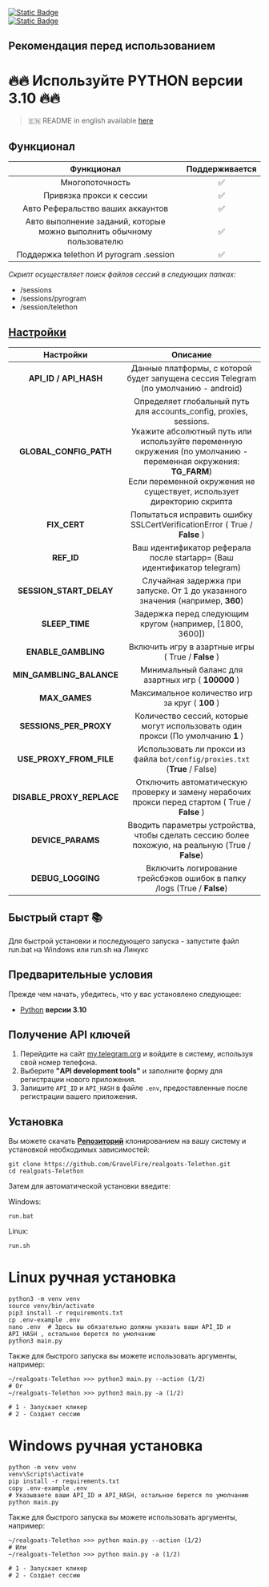 [![Static Badge](https://img.shields.io/badge/Telegram-Channel-Link?style=for-the-badge&logo=Telegram&logoColor=white&logoSize=auto&color=blue)](https://t.me/+jJhUfsfFCn4zZDk0)      
[![Static Badge](https://img.shields.io/badge/Telegram-Bot%20Link-Link?style=for-the-badge&logo=Telegram&logoColor=white&logoSize=auto&color=blue)](https://t.me/realgoats_bot/run?startapp=d3f52790-77b5-4809-a0ea-56b4e4ba1ee6)

## Рекомендация перед использованием

# 🔥🔥 Используйте PYTHON версии 3.10 🔥🔥

> 🇪🇳 README in english available [here](README)

## Функционал  
|                               Функционал                               | Поддерживается |
|:----------------------------------------------------------------------:|:--------------:|
|                            Многопоточность                             |       ✅        | 
|                        Привязка прокси к сессии                        |       ✅        | 
|                   Авто Реферальство ваших аккаунтов                    |       ✅        |
| Авто выполнение заданий, которые можно выполнить обычному пользователю |       ✅        |
|                 Поддержка telethon И pyrogram .session                 |       ✅        |

_Скрипт осуществляет поиск файлов сессий в следующих папках:_
* /sessions
* /sessions/pyrogram
* /session/telethon


## [Настройки](https://github.com/SP-l33t/realgoats-Telethon/blob/main/.env-example/)
|         Настройки         |                                                                                                                              Описание                                                                                                                               |
|:-------------------------:|:-------------------------------------------------------------------------------------------------------------------------------------------------------------------------------------------------------------------------------------------------------------------:|
|   **API_ID / API_HASH**   |                                                                                         Данные платформы, с которой будет запущена сессия Telegram (по умолчанию - android)                                                                                         |
|  **GLOBAL_CONFIG_PATH**   | Определяет глобальный путь для accounts_config, proxies, sessions. <br/>Укажите абсолютный путь или используйте переменную окружения (по умолчанию - переменная окружения: **TG_FARM**)<br/> Если переменной окружения не существует, использует директорию скрипта |
|       **FIX_CERT**        |                                                                                              Попытаться исправить ошибку SSLCertVerificationError ( True / **False** )                                                                                              |
|        **REF_ID**         |                                                                                               Ваш идентификатор реферала после startapp= (Ваш идентификатор telegram)                                                                                               |
|  **SESSION_START_DELAY**  |                                                                                           Случайная задержка при запуске. От 1 до указанного значения (например, **360**)                                                                                           |
|      **SLEEP_TIME**       |                                                                                                      Задержка перед следующим кругом (например, [1800, 3600])                                                                                                       |
|    **ENABLE_GAMBLING**    |                                                                                                         Включить игру в азартные игры ( True / **False** )                                                                                                          |
| **MIN_GAMBLING_BALANCE**  |                                                                                                         Минимальный баланс для азартных игр ( **100000** )                                                                                                          |
|       **MAX_GAMES**       |                                                                                                           Максимальное количество игр за круг ( **100** )                                                                                                           |
|  **SESSIONS_PER_PROXY**   |                                                                                           Количество сессий, которые могут использовать один прокси (По умолчанию **1** )                                                                                           |
|  **USE_PROXY_FROM_FILE**  |                                                                                             Использовать ли прокси из файла `bot/config/proxies.txt` (**True** / False)                                                                                             |
| **DISABLE_PROXY_REPLACE** |                                                                                   Отключить автоматическую проверку и замену нерабочих прокси перед стартом ( True / **False** )                                                                                    |
|     **DEVICE_PARAMS**     |                                                                                  Вводить параметры устройства, чтобы сделать сессию более похожую, на реальную  (True / **False**)                                                                                  |
|     **DEBUG_LOGGING**     |                                                                                               Включить логирование трейсбэков ошибок в папку /logs (True / **False**)                                                                                               |

## Быстрый старт 📚

Для быстрой установки и последующего запуска - запустите файл run.bat на Windows или run.sh на Линукс

## Предварительные условия
Прежде чем начать, убедитесь, что у вас установлено следующее:
- [Python](https://www.python.org/downloads/) **версии 3.10**

## Получение API ключей
1. Перейдите на сайт [my.telegram.org](https://my.telegram.org) и войдите в систему, используя свой номер телефона.
2. Выберите **"API development tools"** и заполните форму для регистрации нового приложения.
3. Запишите `API_ID` и `API_HASH` в файле `.env`, предоставленные после регистрации вашего приложения.

## Установка
Вы можете скачать [**Репозиторий**](https://github.com/GravelFire/realgoats-Telethon) клонированием на вашу систему и установкой необходимых зависимостей:
```shell
git clone https://github.com/GravelFire/realgoats-Telethon.git
cd realgoats-Telethon
```

Затем для автоматической установки введите:

Windows:
```shell
run.bat
```

Linux:
```shell
run.sh
```

# Linux ручная установка
```shell
python3 -m venv venv
source venv/bin/activate
pip3 install -r requirements.txt
cp .env-example .env
nano .env  # Здесь вы обязательно должны указать ваши API_ID и API_HASH , остальное берется по умолчанию
python3 main.py
```

Также для быстрого запуска вы можете использовать аргументы, например:
```shell
~/realgoats-Telethon >>> python3 main.py --action (1/2)
# Or
~/realgoats-Telethon >>> python3 main.py -a (1/2)

# 1 - Запускает кликер
# 2 - Создает сессию
```


# Windows ручная установка
```shell
python -m venv venv
venv\Scripts\activate
pip install -r requirements.txt
copy .env-example .env
# Указываете ваши API_ID и API_HASH, остальное берется по умолчанию
python main.py
```

Также для быстрого запуска вы можете использовать аргументы, например:
```shell
~/realgoats-Telethon >>> python main.py --action (1/2)
# Или
~/realgoats-Telethon >>> python main.py -a (1/2)

# 1 - Запускает кликер
# 2 - Создает сессию
```
